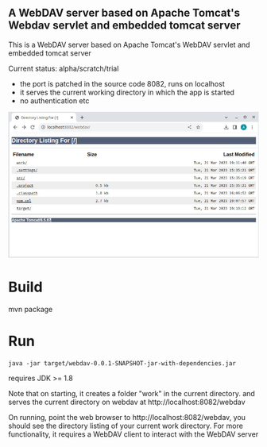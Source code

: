 A WebDAV server based on Apache Tomcat's Webdav servlet and embedded tomcat server
---

This is a WebDAV server based on Apache Tomcat's WebDAV servlet and embedded tomcat server

Current status: alpha/scratch/trial

- the port is patched in the source code 8082, runs on localhost
- it serves the current working directory in which the app is started
- no authentication etc

![screenshot in a browser](https://github.com/ag88/embtomcatwebdav/raw/main/web/screenshot.jpg "Screen shot")

# Build

mvn package

# Run

```
java -jar target/webdav-0.0.1-SNAPSHOT-jar-with-dependencies.jar
```

requires JDK >= 1.8

Note that on starting, it creates a folder "work" in the current directory.
and serves the current directory on webdav at http://localhost:8082/webdav

On running, point the web browser to http://localhost:8082/webdav, you should see the directory listing of your current work directory. For more functionality, it requires a WebDAV client to interact with the WebDAV server



